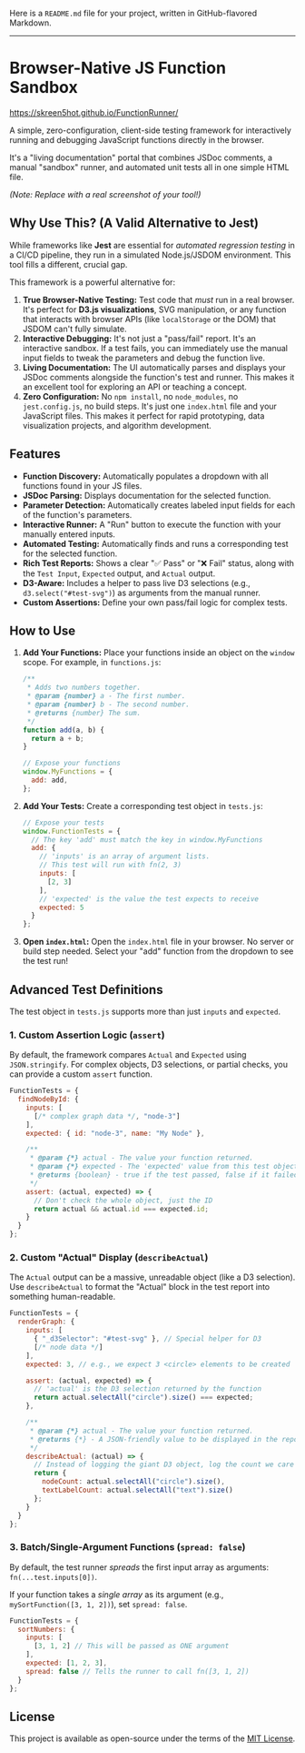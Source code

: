 Here is a `README.md` file for your project, written in GitHub-flavored Markdown.

-----

# Browser-Native JS Function Sandbox

https://skreen5hot.github.io/FunctionRunner/

A simple, zero-configuration, client-side testing framework for interactively running and debugging JavaScript functions directly in the browser.

It's a "living documentation" portal that combines JSDoc comments, a manual "sandbox" runner, and automated unit tests all in one simple HTML file.

*(Note: Replace with a real screenshot of your tool\!)*

## Why Use This? (A Valid Alternative to Jest)

While frameworks like **Jest** are essential for *automated regression testing* in a CI/CD pipeline, they run in a simulated Node.js/JSDOM environment. This tool fills a different, crucial gap.

This framework is a powerful alternative for:

1.  **True Browser-Native Testing:** Test code that *must* run in a real browser. It's perfect for **D3.js visualizations**, SVG manipulation, or any function that interacts with browser APIs (like `localStorage` or the DOM) that JSDOM can't fully simulate.
2.  **Interactive Debugging:** It's not just a "pass/fail" report. It's an interactive sandbox. If a test fails, you can immediately use the manual input fields to tweak the parameters and debug the function live.
3.  **Living Documentation:** The UI automatically parses and displays your JSDoc comments alongside the function's test and runner. This makes it an excellent tool for exploring an API or teaching a concept.
4.  **Zero Configuration:** No `npm install`, no `node_modules`, no `jest.config.js`, no build steps. It's just one `index.html` file and your JavaScript files. This makes it perfect for rapid prototyping, data visualization projects, and algorithm development.

## Features

  * **Function Discovery:** Automatically populates a dropdown with all functions found in your JS files.
  * **JSDoc Parsing:** Displays documentation for the selected function.
  * **Parameter Detection:** Automatically creates labeled input fields for each of the function's parameters.
  * **Interactive Runner:** A "Run" button to execute the function with your manually entered inputs.
  * **Automated Testing:** Automatically finds and runs a corresponding test for the selected function.
  * **Rich Test Reports:** Shows a clear "✅ Pass" or "❌ Fail" status, along with the `Test Input`, `Expected` output, and `Actual` output.
  * **D3-Aware:** Includes a helper to pass live D3 selections (e.g., `d3.select("#test-svg")`) as arguments from the manual runner.
  * **Custom Assertions:** Define your own pass/fail logic for complex tests.

## How to Use

1.  **Add Your Functions:**
    Place your functions inside an object on the `window` scope. For example, in `functions.js`:

    ```javascript
    /**
     * Adds two numbers together.
     * @param {number} a - The first number.
     * @param {number} b - The second number.
     * @returns {number} The sum.
     */
    function add(a, b) {
      return a + b;
    }

    // Expose your functions
    window.MyFunctions = {
      add: add,
    };
    ```

2.  **Add Your Tests:**
    Create a corresponding test object in `tests.js`:

    ```javascript
    // Expose your tests
    window.FunctionTests = {
      // The key 'add' must match the key in window.MyFunctions
      add: {
        // 'inputs' is an array of argument lists.
        // This test will run with fn(2, 3)
        inputs: [
          [2, 3]
        ],
        // 'expected' is the value the test expects to receive
        expected: 5
      }
    };
    ```

3.  **Open `index.html`:**
    Open the `index.html` file in your browser. No server or build step needed. Select your "add" function from the dropdown to see the test run\!

## Advanced Test Definitions

The test object in `tests.js` supports more than just `inputs` and `expected`.

### 1\. Custom Assertion Logic (`assert`)

By default, the framework compares `Actual` and `Expected` using `JSON.stringify`. For complex objects, D3 selections, or partial checks, you can provide a custom `assert` function.

```javascript
FunctionTests = {
  findNodeById: {
    inputs: [
      [/* complex graph data */, "node-3"]
    ],
    expected: { id: "node-3", name: "My Node" },

    /**
     * @param {*} actual - The value your function returned.
     * @param {*} expected - The 'expected' value from this test object.
     * @returns {boolean} - true if the test passed, false if it failed.
     */
    assert: (actual, expected) => {
      // Don't check the whole object, just the ID
      return actual && actual.id === expected.id;
    }
  }
};
```

### 2\. Custom "Actual" Display (`describeActual`)

The `Actual` output can be a massive, unreadable object (like a D3 selection). Use `describeActual` to format the "Actual" block in the test report into something human-readable.

```javascript
FunctionTests = {
  renderGraph: {
    inputs: [
      { "_d3Selector": "#test-svg" }, // Special helper for D3
      [/* node data */]
    ],
    expected: 3, // e.g., we expect 3 <circle> elements to be created

    assert: (actual, expected) => {
      // 'actual' is the D3 selection returned by the function
      return actual.selectAll("circle").size() === expected;
    },

    /**
     * @param {*} actual - The value your function returned.
     * @returns {*} - A JSON-friendly value to be displayed in the report.
     */
    describeActual: (actual) => {
      // Instead of logging the giant D3 object, log the count we care about.
      return {
        nodeCount: actual.selectAll("circle").size(),
        textLabelCount: actual.selectAll("text").size()
      };
    }
  }
};
```

### 3\. Batch/Single-Argument Functions (`spread: false`)

By default, the test runner *spreads* the first input array as arguments: `fn(...test.inputs[0])`.

If your function takes a *single array* as its argument (e.g., `mySortFunction([3, 1, 2])`), set `spread: false`.

```javascript
FunctionTests = {
  sortNumbers: {
    inputs: [
      [3, 1, 2] // This will be passed as ONE argument
    ],
    expected: [1, 2, 3],
    spread: false // Tells the runner to call fn([3, 1, 2])
  }
};
```

## License

This project is available as open-source under the terms of the [MIT License](https://opensource.org/licenses/MIT).
